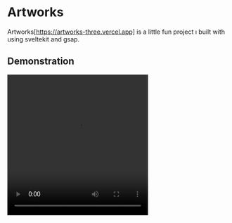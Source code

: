 # Artworks

Artworks[https://artworks-three.vercel.app] is a little fun project ı built with using sveltekit and gsap.

## Demonstration
<video width="320" height="320" controls>
  <source src="/static/artworks-three.vercel.app - Google Chrome 2024-08-20 15-51-37.mp4" type="video/mp4">
  Your browser does not support the video tag.
</video>
